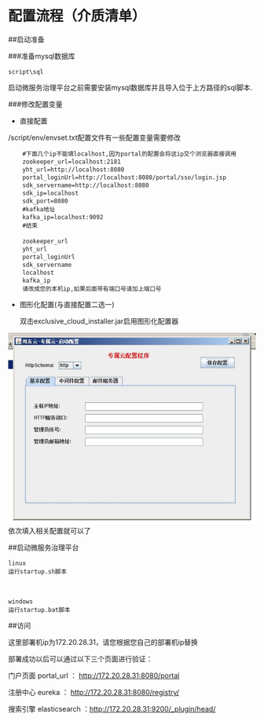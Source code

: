# 配置流程（介质清单）

##启动准备

###准备mysql数据库

	script\sql

启动微服务治理平台之前需要安装mysql数据库并且导入位于上方路径的sql脚本.

###修改配置变量

- 直接配置

 /script/env/envset.txt配置文件有一些配置变量需要修改

		#下面几个ip不能填localhost,因为portal的配置会将这ip交个浏览器直接调用
		zookeeper_url=localhost:2181
		yht_url=http://localhost:8080
		portal_loginUrl=http://localhost:8080/portal/sso/login.jsp
		sdk_servername=http://localhost:8080
		sdk_ip=localhost
		sdk_port=8080
		#kafka地址
		kafka_ip=localhost:9092
		#结束

		zookeeper_url
		yht_url
		portal_loginUrl
		sdk_servername
		localhost
		kafka_ip
		请改成您的本机ip,如果后面带有端口号请加上端口号

- 图形化配置(与直接配置二选一)
	
	双击exclusive_cloud_installer.jar启用图形化配置器

![](image/fig1.jpg)
	依次填入相关配置就可以了



##启动微服务治理平台
	
	linux
	运行startup.sh脚本
</br>

	windows
	运行startup.bat脚本

##访问

这里部署机ip为172.20.28.31，请您根据您自己的部署机ip替换

部署成功以后可以通过以下三个页面进行验证：

门户页面 portal_url ： http://172.20.28.31:8080/portal

注册中心 eureka ： http://172.20.28.31:8080/registry/

搜索引擎 elasticsearch ：http://172.20.28.31:9200/_plugin/head/
